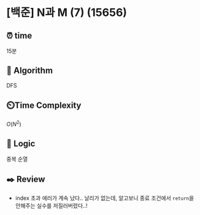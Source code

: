 # [백준] N과 M (7) (15656)

## ⏰  **time**
15분

## :pushpin: **Algorithm**
DFS

## ⏲️**Time Complexity**

$O(N^2)$

## :round_pushpin: **Logic**
중복 순열

## :black_nib: **Review**
- index 초과 에러가 계속 났다.. 날리가 없는데, 알고보니 종료 조건에서 `return`을 안해주는 실수를 저질러버렸다..!